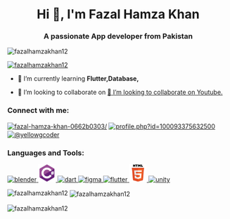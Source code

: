 <h1 align="center">Hi 👋, I'm Fazal Hamza Khan</h1>
<h3 align="center">A passionate App developer from Pakistan</h3>

<p align="left"> <img src="https://komarev.com/ghpvc/?username=fazalhamzakhan12&label=Profile%20views&color=0e75b6&style=flat" alt="fazalhamzakhan12" /> </p>

<p align="left"> <a href="https://github.com/ryo-ma/github-profile-trophy"><img src="https://github-profile-trophy.vercel.app/?username=fazalhamzakhan12" alt="fazalhamzakhan12" /></a> </p>

- 🌱 I’m currently learning **Flutter,Database,**

- 👯 I’m looking to collaborate on [👯 I’m looking to collaborate on Youtube.](https://www.youtube.com/@YellowGCoder)

<h3 align="left">Connect with me:</h3>
<p align="left">
<a href="https://linkedin.com/in/fazal-hamza-khan-0662b0303/" target="blank"><img align="center" src="https://raw.githubusercontent.com/rahuldkjain/github-profile-readme-generator/master/src/images/icons/Social/linked-in-alt.svg" alt="fazal-hamza-khan-0662b0303/" height="30" width="40" /></a>
<a href="https://fb.com/profile.php?id=100093375632500" target="blank"><img align="center" src="https://raw.githubusercontent.com/rahuldkjain/github-profile-readme-generator/master/src/images/icons/Social/facebook.svg" alt="profile.php?id=100093375632500" height="30" width="40" /></a>
<a href="https://www.youtube.com/c/@yellowgcoder" target="blank"><img align="center" src="https://raw.githubusercontent.com/rahuldkjain/github-profile-readme-generator/master/src/images/icons/Social/youtube.svg" alt="@yellowgcoder" height="30" width="40" /></a>
</p>

<h3 align="left">Languages and Tools:</h3>
<p align="left"> <a href="https://www.blender.org/" target="_blank" rel="noreferrer"> <img src="https://download.blender.org/branding/community/blender_community_badge_white.svg" alt="blender" width="40" height="40"/> </a> <a href="https://www.w3schools.com/cs/" target="_blank" rel="noreferrer"> <img src="https://raw.githubusercontent.com/devicons/devicon/master/icons/csharp/csharp-original.svg" alt="csharp" width="40" height="40"/> </a> <a href="https://dart.dev" target="_blank" rel="noreferrer"> <img src="https://www.vectorlogo.zone/logos/dartlang/dartlang-icon.svg" alt="dart" width="40" height="40"/> </a> <a href="https://www.figma.com/" target="_blank" rel="noreferrer"> <img src="https://www.vectorlogo.zone/logos/figma/figma-icon.svg" alt="figma" width="40" height="40"/> </a> <a href="https://flutter.dev" target="_blank" rel="noreferrer"> <img src="https://www.vectorlogo.zone/logos/flutterio/flutterio-icon.svg" alt="flutter" width="40" height="40"/> </a> <a href="https://www.w3.org/html/" target="_blank" rel="noreferrer"> <img src="https://raw.githubusercontent.com/devicons/devicon/master/icons/html5/html5-original-wordmark.svg" alt="html5" width="40" height="40"/> </a> <a href="https://unity.com/" target="_blank" rel="noreferrer"> <img src="https://www.vectorlogo.zone/logos/unity3d/unity3d-icon.svg" alt="unity" width="40" height="40"/> </a> </p>

<p><img align="left" src="https://github-readme-stats.vercel.app/api/top-langs?username=fazalhamzakhan12&show_icons=true&locale=en&layout=compact" alt="fazalhamzakhan12" /></p>

<p>&nbsp;<img align="center" src="https://github-readme-stats.vercel.app/api?username=fazalhamzakhan12&show_icons=true&locale=en" alt="fazalhamzakhan12" /></p>

<p><img align="center" src="https://github-readme-streak-stats.herokuapp.com/?user=fazalhamzakhan12&" alt="fazalhamzakhan12" /></p>
